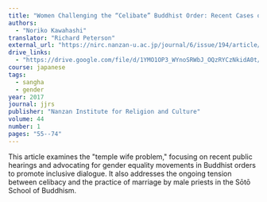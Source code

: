 ```yaml
---
title: "Women Challenging the “Celibate” Buddhist Order: Recent Cases of Progress and Regress in the Sōtō School"
authors:
  - "Noriko Kawahashi"
translator: "Richard Peterson"
external_url: "https://nirc.nanzan-u.ac.jp/journal/6/issue/194/article/1450"
drive_links:
  - "https://drive.google.com/file/d/1YMO1OP3_WYnoSRWbJ_OQzRYCzNkidA0t/view?usp=sharing"
course: japanese
tags:
  - sangha
  - gender
year: 2017
journal: jjrs
publisher: "Nanzan Institute for Religion and Culture"
volume: 44
number: 1
pages: "55--74"
---
```


This article examines the "temple wife problem," focusing on recent public hearings and advocating for gender equality movements in Buddhist orders to promote inclusive dialogue. It also addresses the ongoing tension between celibacy and the practice of marriage by male priests in the Sōtō School of Buddhism.
